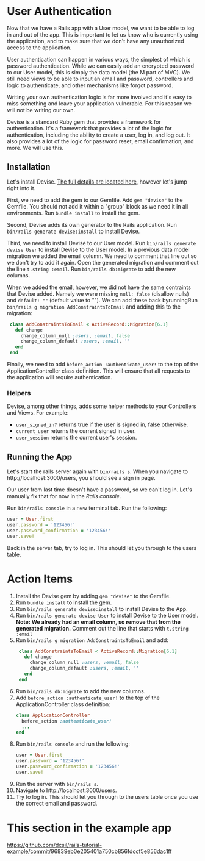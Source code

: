 # User Authentication

Now that we have a Rails app with a User model, we want to be able to log in and out of the app. This is important to let us know who is currently using the application, and to make sure that we don't have any unauthorized access to the application.

User authentication can happen in various ways, the simplest of which is password authentication. While we can easily add an encrypted password to our User model, this is simply the data model (the M part of MVC). We still need views to be able to input an email and password, controllers and logic to authenticate, and other mechanisms like forgot password.

Writing your own authentication logic is far more involved and it's easy to miss something and leave your application vulnerable. For this reason we will not be writing our own.

Devise is a standard Ruby gem that provides a framework for authentication. It's a framework that provides a lot of the logic for authentication, including the ability to create a user, log in, and log out. It also provides a lot of the logic for password reset, email confirmation, and more. We will use this.

## Installation

Let's install Devise. [The full details are located here](https://github.com/heartcombo/devise), however let's jump right into it.

First, we need to add the gem to our Gemfile. Add `gem "devise"` to the Gemfile. You should not add it within a "group" block as we need it in all environments. Run `bundle install` to install the gem.

Second, Devise adds its own generator to the Rails application. Run `bin/rails generate devise:install` to install Devise.

Third, we need to install Devise to our User model. Run `bin/rails generate devise User` to install Devise to the User model. In a previous data model migration we added the email column. We need to comment that line out so we don't try to add it again. Open the generated migration and comment out the line `t.string :email`. Run `bin/rails db:migrate` to add the new columns.

When we added the email, however, we did not have the same contraints that Devise added. Namely we were missing `null: false` (disallow nulls) and `default: ""` (default value to ""). We can add these back byrunningRun `bin/rails g migration AddConstraintsToEmail` and adding this to the migration:
```ruby
 class AddConstraintsToEmail < ActiveRecord::Migration[6.1]
   def change
     change_column_null :users, :email, false
     change_column_default :users, :email, ''
   end
 end
```

Finally, we need to add `before_action :authenticate_user!` to the top of the ApplicationController class definition. This will ensure that all requests to the application will require authentication.

### Helpers

Devise, among other things, adds some helper methods to your Controllers and Views. For example:
- `user_signed_in?` returns true if the user is signed in, false otherwise.
- `current_user` returns the current signed in user.
- `user_session` returns the current user's session.

## Running the App

Let's start the rails server again with `bin/rails s`. When you navigate to http://localhost:3000/users, you should see a sign in page.

Our user from last time doesn't have a password, so we can't log in. Let's manually fix that for now in the _Rails console_.

Run `bin/rails console` in a new terminal tab. Run the following:

```ruby
user = User.first
user.password = '123456!'
user.password_confirmation = '123456!'
user.save!
```

Back in the server tab, try to log in. This should let you through to the users table.

# Action Items

1. Install the Devise gem by adding `gem "devise"` to the Gemfile.
2. Run `bundle install` to install the gem.
3. Run `bin/rails generate devise:install` to install Devise to the App.
4. Run `bin/rails generate devise User` to install Devise to the User model. **Note: We already had an email column, so remove that from the generated migration.** Comment out the line that starts with `t.string :email`
5. Run `bin/rails g migration AddConstraintsToEmail` and add:
   ```ruby
    class AddConstraintsToEmail < ActiveRecord::Migration[6.1]
      def change
        change_column_null :users, :email, false
        change_column_default :users, :email, ''
      end
    end
   ```
5. Run `bin/rails db:migrate` to add the new columns.
6. Add `before_action :authenticate_user!` to the top of the ApplicationController class definition:
   ```ruby
   class ApplicationController
     before_action :authenticate_user!
     ...
   end
   ```
7. Run `bin/rails console` and run the following:
    ```ruby
    user = User.first
    user.password = '123456!'
    user.password_confirmation = '123456!'
    user.save!
    ```
8. Run the server with `bin/rails s`.
9. Navigate to http://localhost:3000/users.
10. Try to log in. This should let you through to the users table once you use the correct email and password.

# This section in the example app

https://github.com/dcsil/rails-tutorial-example/commit/96839eb0e205401a750cb856fdccf5e856dac1ff
